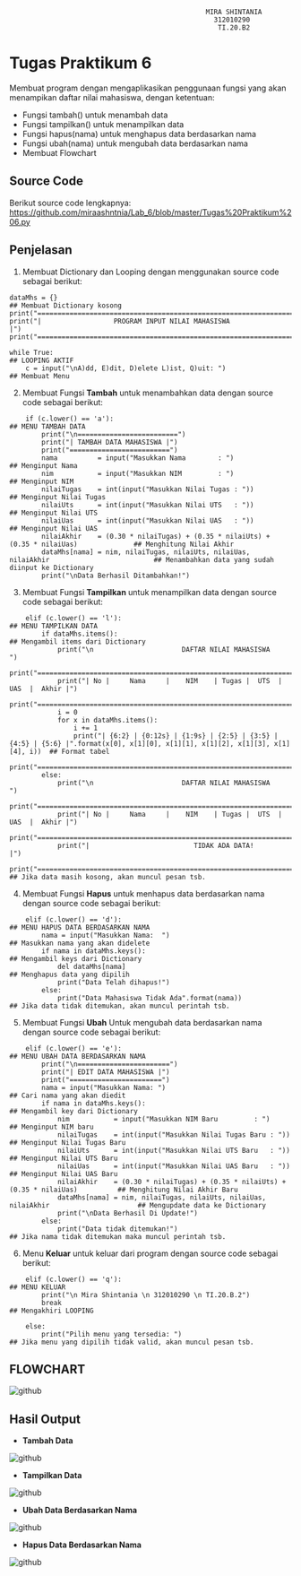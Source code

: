 ```
                                                 MIRA SHINTANIA
                                                   312010290
                                                    TI.20.B2

```




# **Tugas Praktikum 6**
Membuat program dengan mengaplikasikan penggunaan fungsi yang akan menampikan daftar nilai mahasiswa, dengan ketentuan:
- Fungsi tambah() untuk menambah data
- Fungsi tampilkan() untuk menampilkan data
- Fungsi hapus(nama) untuk menghapus data berdasarkan nama
- Fungsi ubah(nama) untuk mengubah data berdasarkan nama
- Membuat Flowchart

## **Source Code**
Berikut source code lengkapnya: https://github.com/miraashntnia/Lab_6/blob/master/Tugas%20Praktikum%206.py

## **Penjelasan**

1. Membuat Dictionary dan Looping dengan menggunakan source code sebagai berikut:
```
dataMhs = {}                                                                                     ## Membuat Dictionary kosong
print("==================================================================")
print("|                  PROGRAM INPUT NILAI MAHASISWA                 |")
print("==================================================================")

while True:                                                                                      ## LOOPING AKTIF
    c = input("\nA)dd, E)dit, D)elete L)ist, Q)uit: ")                                           ## Membuat Menu
```

2. Membuat Fungsi **Tambah** untuk menambahkan data dengan source code sebagai berikut:
```
    if (c.lower() == 'a'):                                                                       ## MENU TAMBAH DATA
        print("\n=========================")
        print("| TAMBAH DATA MAHASISWA |")
        print("=========================")
        nama          = input("Masukkan Nama        : ")                                         ## Menginput Nama
        nim           = input("Masukkan NIM         : ")                                         ## Menginput NIM
        nilaiTugas    = int(input("Masukkan Nilai Tugas : "))                                    ## Menginput Nilai Tugas
        nilaiUts      = int(input("Masukkan Nilai UTS   : "))                                    ## Menginput Nilai UTS
        nilaiUas      = int(input("Masukkan Nilai UAS   : "))                                    ## Menginput Nilai UAS
        nilaiAkhir    = (0.30 * nilaiTugas) + (0.35 * nilaiUts) + (0.35 * nilaiUas)              ## Menghitung Nilai Akhir
        dataMhs[nama] = nim, nilaiTugas, nilaiUts, nilaiUas, nilaiAkhir                          ## Menambahkan data yang sudah diinput ke Dictionary
        print("\nData Berhasil Ditambahkan!")
```

3. Membuat Fungsi **Tampilkan** untuk menampilkan data dengan source code sebagai berikut:
```
    elif (c.lower() == 'l'):                                                                    ## MENU TAMPILKAN DATA
        if dataMhs.items():                                                                     ## Mengambil items dari Dictionary
            print("\n                      DAFTAR NILAI MAHASISWA                    ")
            print("==================================================================")
            print("| No |     Nama     |    NIM    | Tugas |  UTS  |  UAS  |  Akhir |")
            print("==================================================================")
            i = 0
            for x in dataMhs.items():
                i += 1
                print("| {6:2} | {0:12s} | {1:9s} | {2:5} | {3:5} | {4:5} | {5:6} |".format(x[0], x[1][0], x[1][1], x[1][2], x[1][3], x[1][4], i))  ## Format tabel
            print("==================================================================")
        else:
            print("\n                      DAFTAR NILAI MAHASISWA                    ")
            print("==================================================================")
            print("| No |     Nama     |    NIM    | Tugas |  UTS  |  UAS  |  Akhir |")
            print("==================================================================")
            print("|                          TIDAK ADA DATA!                       |")
            print("==================================================================")        ## Jika data masih kosong, akan muncul pesan tsb.
```

4. Membuat Fungsi **Hapus** untuk menhapus data berdasarkan nama dengan source code sebagai berikut:
```
    elif (c.lower() == 'd'):                                                                    ## MENU HAPUS DATA BERDASARKAN NAMA
        nama = input("Masukkan Nama:  ")                                                        ## Masukkan nama yang akan didelete
        if nama in dataMhs.keys():                                                              ## Mengambil keys dari Dictionary
            del dataMhs[nama]                                                                   ## Menghapus data yang dipilih
            print("Data Telah dihapus!")
        else:
            print("Data Mahasiswa Tidak Ada".format(nama))                                      ## Jika data tidak ditemukan, akan muncul perintah tsb.
```

5. Membuat Fungsi **Ubah** Untuk mengubah data berdasarkan nama dengan source code sebagai berikut:
```
    elif (c.lower() == 'e'):                                                                     ## MENU UBAH DATA BERDASARKAN NAMA
        print("\n=======================")
        print("| EDIT DATA MAHASISWA |")
        print("=======================")
        nama = input("Masukkan Nama: ")                                                          ## Cari nama yang akan diedit
        if nama in dataMhs.keys():                                                               ## Mengambil key dari Dictionary
            nim           = input("Masukkan NIM Baru         : ")                                ## Menginput NIM baru
            nilaiTugas    = int(input("Masukkan Nilai Tugas Baru : "))                           ## Menginput Nilai Tugas Baru
            nilaiUts      = int(input("Masukkan Nilai UTS Baru   : "))                           ## Menginput Nilai UTS Baru
            nilaiUas      = int(input("Masukkan Nilai UAS Baru   : "))                           ## Menginput Nilai UAS Baru
            nilaiAkhir    = (0.30 * nilaiTugas) + (0.35 * nilaiUts) + (0.35 * nilaiUas)          ## Menghitung Nilai Akhir Baru
            dataMhs[nama] = nim, nilaiTugas, nilaiUts, nilaiUas, nilaiAkhir                      ## Mengupdate data ke Dictionary
            print("\nData Berhasil Di Update!")
        else:                                                                                    
            print("Data tidak ditemukan!")                                                       ## Jika nama tidak ditemukan maka muncul perintah tsb.
```

6. Menu **Keluar** untuk keluar dari program dengan source code sebagai berikut:
```
    elif (c.lower() == 'q'):                                                                   ## MENU KELUAR
        print("\n Mira Shintania \n 312010290 \n TI.20.B.2")
        break                                                                                  ## Mengakhiri LOOPING

    else:
        print("Pilih menu yang tersedia: ")                                                    ## Jika menu yang dipilih tidak valid, akan muncul pesan tsb.
 ```
## **FLOWCHART**

![github](https://github.com/miraashntnia/Lab_6/blob/master/FLOWCHART.jpg)

## **Hasil Output**

- **Tambah Data**

![github](https://github.com/miraashntnia/Lab_6/blob/master/Hasil%20Output/MENU%20TAMBAH%20DATA.png)

- **Tampilkan Data**

![github](https://github.com/miraashntnia/Lab_6/blob/master/Hasil%20Output/MENU%20TAMPILKAN%20DATA.png)

- **Ubah Data Berdasarkan Nama**

![github](https://github.com/miraashntnia/Lab_6/blob/master/Hasil%20Output/MENU%20UBAH%20DATA%20BERDASARKAN%20NAMA.png)

- **Hapus Data Berdasarkan Nama**

![github](https://github.com/miraashntnia/Lab_6/blob/master/Hasil%20Output/MENU%20HAPUS%20DATA%20BERDASARKAN%20NAMA.png)

